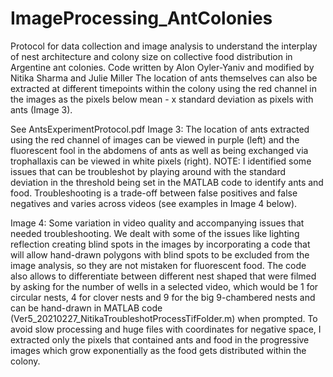 # ImageProcessing_AntColonies
Protocol for data collection and image analysis to understand the interplay of nest architecture and colony size on collective food distribution in Argentine ant colonies. Code written by Alon Oyler-Yaniv and modified by Nitika Sharma and Julie Miller
The location of ants themselves can also be extracted at different timepoints within the colony using the red channel in the images as the pixels below mean - x standard deviation as pixels with ants (Image 3). 
 
See AntsExperimentProtocol.pdf
Image 3: The location of ants extracted using the red channel of images can be viewed in purple (left) and the fluorescent fool in the abdomens of ants as well as being exchanged via trophallaxis can be viewed in white pixels (right).
NOTE: I identified some issues that can be troubleshot by playing around with the standard deviation in the threshold being set in the MATLAB code to identify ants and food. Troubleshooting is a trade-off between false positives and false negatives and varies across videos (see examples in Image 4 below). 
 
Image 4: Some variation in video quality and accompanying issues that needed troubleshooting.
We dealt with some of the issues like lighting reflection creating blind spots in the images by incorporating a code that will allow hand-drawn polygons with blind spots to be excluded from the image analysis, so they are not mistaken for fluorescent food. The code also allows to differentiate between different nest shaped that were filmed by asking for the number of wells in a selected video, which would be 1 for circular nests, 4 for clover nests and 9 for the big 9-chambered nests and can be hand-drawn in MATLAB code (Ver5_20210227_NitikaTroubleshotProcessTifFolder.m) when prompted.
To avoid slow processing and huge files with coordinates for negative space, I extracted only the pixels that contained ants and food in the progressive images which grow exponentially as the food gets distributed within the colony. 
